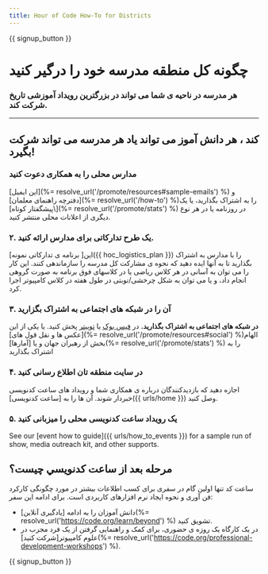 ```yaml
---
title: Hour of Code How-To for Districts
---
```


{{ signup_button }}

# چگونه کل منطقه مدرسه خود را درگیر کنید

### هر مدرسه در ناحیه ی شما می تواند در بزرگترین رویداد آموزشی تاریخ شرکت کند.

* * *

## هر مدرسه می تواند شرکت ‎کند ، هر دانش آموز می تواند یاد بگیرد!

### مدارس محلی را به همکاری دعوت کنید

</strong> [این ایمیل](%= resolve_url('/promote/resources#sample-emails') %) و [دفترچه راهنمای معلمان](%= resolve_url('/how-to') %)را به اشتراک بگذارید، یا یک [\پیشگفتار کوتاه](%= resolve_url('/promote/stats') %) در روزنامه یا در هر نوع دیگری از اعلانات محلی منتشر کنید. <br />

### ۲. یک طرح تدارکاتی برای مدارس ارائه کنید.

این[ برنامه ی تدارکاتی نمونه]({{ hoc_logistics_plan }}) را با مدارس به اشتراک بگذارید تا به آنها ایده دهید که نحوه ی مشارکت کل مدرسه را سازماندهی کنند. این کار را می توان به آسانی در هر کلاس ریاضی یا در کلاسهای فوق برنامه به صورت گروهی انجام داد، و یا می توان به شکل چرخشی/نوبتی در طول هفته در کلاس کامپیوتر اجرا کرد.

### ۳. آن را در شبکه های اجتماعی به اشتراک بگزارید

**در شبکه های اجتماعی به اشتراک بگذارید.** در [فیس بوک](https://www.facebook.com/sharer/sharer.php?u=http%3A%2F%2Fhourofcode.com%2Fus) یا [توییتر](https://twitter.com/intent/tweet?url=http%3A%2F%2Fhourofcode.com&text=I%27m%20participating%20in%20this%20year%27s%20%23HourOfCode%2C%20are%20you%3F%20%40codeorg&original_referer=https%3A%2F%2Fwww.google.com%2Furl%3Fq%3Dhttps%253A%252F%252Ftwitter.com%252Fshare%253Fhashtags%253D%2526amp%253Brelated%253Dcodeorg%2526amp%253Btext%253DI%252527m%252Bparticipating%252Bin%252Bthis%252Byear%252527s%252B%252523HourOfCode%25252C%252Bare%252Byou%25253F%252B%252540codeorg%2526amp%253Burl%253Dhttp%25253A%25252F%25252Fhourofcode.com%26sa%3DD%26sntz%3D1%26usg%3DAFQjCNE1GLTUbKZfMlEh9Aj5w0iswz6PYQ&related=codeorg&hashtags=) پخش کنید. یا یکی از این [عکس ها و نقل قول های](%= resolve_url('/promote/resources#social') %)الهام بخش از رهبران جهان و یا [آمارها](%= resolve_url('/promote/stats') %) را به اشتراک بگذارید

### ۴. در سایت منطقه تان اطلاع رسانی کنید

اجازه دهید که بازدیدکنندگان درباره ی همکاری شما و رویداد های ساعت کدنویسی خبردار شوند. آن ها را به [ساعت کدنویسی]({{ urls/home }}) وصل کنید.

### ۵. یک رویداد ساعت کدنویسی محلی را میزبانی کنید

See our [event how to guide]({{ urls/how_to_events }}) for a sample run of show, media outreach kit, and other supports.

## مرحله بعد از ساعت كدنويسي چيست؟

ساعت کد تنها اولین گام در سفری برای کسب اطلاعات بیشتر در مورد چگونگی کارکرد فن آوری و نحوه ایجاد نرم افزارهای کاربردی است. برای ادامه این سفر:

- دانش آموزان را به ادامه [یادگیری آنلاین](%= resolve_url('https://code.org/learn/beyond') %) تشویق کنید.
- در یک کارگاه یک روزه ی حضوری، برای کمک و راهنمایی گرفتن از یک فرد مجرب در علوم کامپیوتر[شرکت کنید](%= resolve_url('https://code.org/professional-development-workshops') %).

{{ signup_button }}